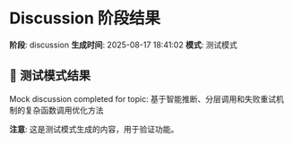 # Discussion 阶段结果

**阶段**: discussion
**生成时间**: 2025-08-17 18:41:02
**模式**: 测试模式

## 📝 测试模式结果

Mock discussion completed for topic: 基于智能推断、分层调用和失败重试机制的复杂函数调用优化方法

**注意**: 这是测试模式生成的内容，用于验证功能。